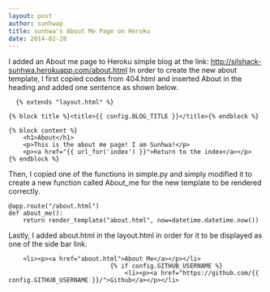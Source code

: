 ```yaml
---
layout: post
author: sunhwap
title: sunhwa's About Me Page on Heroku
date: 2014-02-28
---
```


I added an About me page to Heroku simple blog at the link: http://silshack-sunhwa.herokuapp.com/about.html
In order to create the new about template, I first copied codes from 404.html and inserted About in the
heading and added one sentence as shown below.

``` 
  {% extends "layout.html" %}

{% block title %}<title>{{ config.BLOG_TITLE }}</title>{% endblock %}

{% block content %}
	<h1>About</h1>
	<p>This is the about me page! I am Sunhwa!</p>
	<p><a href="{{ url_for('index') }}">Return to the index</a></p>
{% endblock %}

```

Then, I copied one of the functions in simple.py and simply modified it to create a new function called 
About_me for the new template to be rendered correctly.

```
@app.route("/about.html")
def about_me():
    return render_template("about.html", now=datetime.datetime.now())
```

Lastly, I added about.html in the layout.html in order for it to be displayed as one of the side bar link.
   
```
    <li><p><a href="about.html">About Me</a></p></li>
                            {% if config.GITHUB_USERNAME %}
                                <li><p><a href="https://github.com/{{ config.GITHUB_USERNAME }}/">Github</a></p></li>

```
